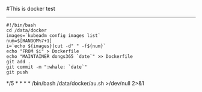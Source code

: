 #This is docker test
*** 
```
#!/bin/bash
cd /data/docker
images=`kubeadm config images list`
num=$[RANDOM%7+1]
i=`echo ${images}|cut -d" " -f${num}`
echo "FROM $i" > Dockerfile
echo "MAINTAINER dongs365 `date`" >> Dockerfile
git add .
git commit -m ":whale: `date`"
git push
```
*/5 * * * * /bin/bash /data/docker/au.sh >/dev/null 2>&1
